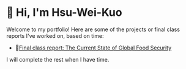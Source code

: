 # 👋 Hi, I'm Hsu-Wei-Kuo

Welcome to my portfolio! Here are some of the projects or final class reports I've worked on, based on time:

- 🔗[Final class report: The Current State of Global Food Security](https://github.com/Hsu-Wei-Kuo/The-Current-State-of-Global-Food-Security)



I will complete the rest when I have time.

